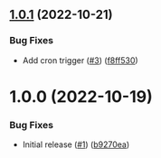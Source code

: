 ## [1.0.1](https://github.com/catalystsquad/go-scheduler/compare/v1.0.0...v1.0.1) (2022-10-21)


### Bug Fixes

* Add cron trigger ([#3](https://github.com/catalystsquad/go-scheduler/issues/3)) ([f8ff530](https://github.com/catalystsquad/go-scheduler/commit/f8ff5309a48323b3e7d6aee977a4de74bcc5b277))

# 1.0.0 (2022-10-19)


### Bug Fixes

* Initial release ([#1](https://github.com/catalystsquad/go-scheduler/issues/1)) ([b9270ea](https://github.com/catalystsquad/go-scheduler/commit/b9270eae0276dd43a1e423aea51d4361a6f9057b))
